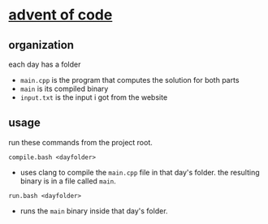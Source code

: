 # [advent of code](https://adventofcode.com/)

## organization
each day has a folder
- `main.cpp` is the program that computes the solution for both parts
- `main` is its compiled binary
- `input.txt` is the input i got from the website

## usage
run these commands from the project root.

```
compile.bash <dayfolder>
```
- uses clang to compile the `main.cpp` file in that day's folder. 
the resulting binary is in a file called `main`.

```
run.bash <dayfolder>
```
- runs the `main` binary inside that day's folder.